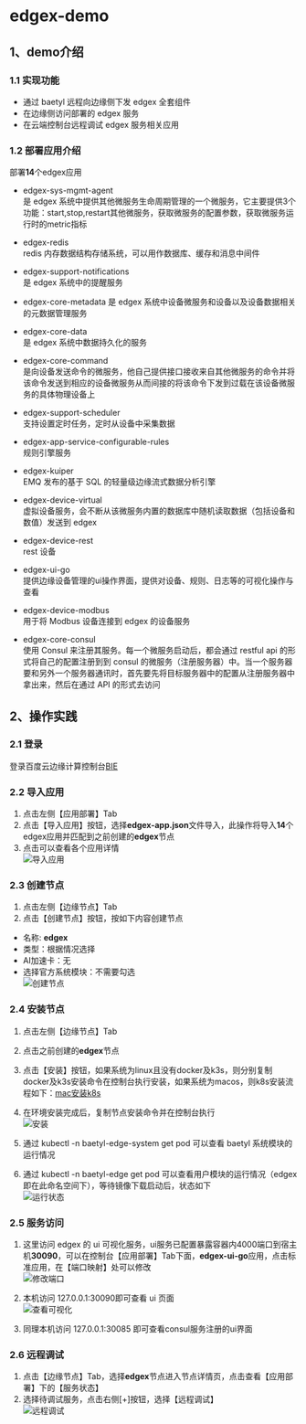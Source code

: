 # edgex-demo
## 1、demo介绍
### 1.1 实现功能
* 通过 baetyl 远程向边缘侧下发 edgex 全套组件
* 在边缘侧访问部署的 edgex 服务
* 在云端控制台远程调试 edgex 服务相关应用

### 1.2 部署应用介绍
部署**14**个edgex应用

* edgex-sys-mgmt-agent  
是 edgex 系统中提供其他微服务生命周期管理的一个微服务，它主要提供3个功能：start,stop,restart其他微服务，获取微服务的配置参数，获取微服务运行时的metric指标  

* edgex-redis  
redis 内存数据结构存储系统，可以用作数据库、缓存和消息中间件

* edgex-support-notifications  
是 edgex 系统中的提醒服务

* edgex-core-metadata
是 edgex 系统中设备微服务和设备以及设备数据相关的元数据管理服务

* edgex-core-data  
是 edgex 系统中数据持久化的服务

* edgex-core-command  
是向设备发送命令的微服务，他自己提供接口接收来自其他微服务的命令并将该命令发送到相应的设备微服务从而间接的将该命令下发到过载在该设备微服务的具体物理设备上

* edgex-support-scheduler  
支持设置定时任务，定时从设备中采集数据

* edgex-app-service-configurable-rules  
规则引擎服务

* edgex-kuiper  
EMQ 发布的基于 SQL 的轻量级边缘流式数据分析引擎

* edgex-device-virtual  
虚拟设备服务，会不断从该微服务内置的数据库中随机读取数据（包括设备和数值）发送到 edgex

* edgex-device-rest  
rest 设备

* edgex-ui-go  
提供边缘设备管理的ui操作界面，提供对设备、规则、日志等的可视化操作与查看

* edgex-device-modbus  
用于将 Modbus 设备连接到 edgex 的设备服务

* edgex-core-consul  
使用 Consul 来注册其服务。每一个微服务启动后，都会通过 restful api 的形式将自己的配置注册到到 consul 的微服务（注册服务器）中。当一个服务器要和另外一个服务器通讯时，首先要先将目标服务器中的配置从注册服务器中拿出来，然后在通过 API 的形式去访问

## 2、操作实践
### 2.1 登录
登录百度云边缘计算控制台[BIE](https://console.bce.baidu.com/iot2/bie/node/list)

### 2.2 导入应用
1. 点击左侧【应用部署】Tab
2. 点击【导入应用】按钮，选择**edgex-app.json**文件导入，此操作将导入**14**个edgex应用并匹配到之前创建的**edgex**节点
3. 点击可以查看各个应用详情  
![导入应用](images/import-apps.png)

### 2.3 创建节点
1. 点击左侧【边缘节点】Tab
2. 点击【创建节点】按钮，按如下内容创建节点
  * 名称: **edgex**
  * 类型：根据情况选择
  * AI加速卡：无
  * 选择官方系统模块：不需要勾选  
![创建节点](images/create-node.png)

### 2.4 安装节点
1. 点击左侧【边缘节点】Tab
2. 点击之前创建的**edgex**节点
3. 点击【安装】按钮，如果系统为linux且没有docker及k3s，则分别复制docker及k3s安装命令在控制台执行安装，如果系统为macos，则k8s安装流程如下：[mac安装k8s](https://github.com/AliyunContainerService/k8s-for-docker-desktop)
4. 在环境安装完成后，复制节点安装命令并在控制台执行  
![安装](images/install-node.png)

5. 通过 kubectl -n baetyl-edge-system get pod 可以查看 baetyl 系统模块的运行情况
6. 通过 kubectl -n baetyl-edge get pod 可以查看用户模块的运行情况（edgex即在此命名空间下），等待镜像下载启动后，状态如下  
![运行状态](images/app-status.png)

### 2.5 服务访问
1. 这里访问 edgex 的 ui 可视化服务，ui服务已配置暴露容器内4000端口到宿主机**30090**，可以在控制台【应用部署】Tab下面，**edgex-ui-go**应用，点击标准应用，在【端口映射】处可以修改  
![修改端口](images/modify-port.png)
2. 本机访问 127.0.0.1:30090即可查看 ui 页面  
![查看可视化](images/edgex-ui.png)

3. 同理本机访问 127.0.0.1:30085 即可查看consul服务注册的ui界面

### 2.6 远程调试
1. 点击【边缘节点】Tab，选择**edgex**节点进入节点详情页，点击查看【应用部署】下的【服务状态】
2. 选择待调试服务，点击右侧[+]按钮，选择【远程调试】  
![远程调试](images/debug.png)